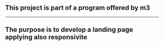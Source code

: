 ## This project is part of a program offered by m3

<hr>

## The purpose is to develop a landing page applying also responsivite
